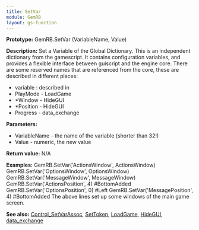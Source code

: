 ```yaml
---
title: SetVar
module: GemRB
layout: gs-function
---
```


**Prototype:** GemRB.SetVar (VariableName, Value)

**Description:** Set a Variable of the Global Dictionary. This is an 
independent dictionary from the gamescript. It contains configuration 
variables, and provides a flexible interface between guiscript and the 
engine core. There are some reserved names that are referenced from the 
core, these are described in different places:
  * variable  : described in
  * PlayMode  - LoadGame
  * *Window   - HideGUI
  * *Position - HideGUI
  * Progress  - data_exchange

**Parameters:**
  * VariableName - the name of the variable (shorter than 32!)
  * Value        - numeric, the new value

**Return value:** N/A

**Examples:**
  GemRB.SetVar('ActionsWindow', ActionsWindow)
  GemRB.SetVar('OptionsWindow', OptionsWindow)
  GemRB.SetVar('MessageWindow', MessageWindow)
  GemRB.SetVar('ActionsPosition', 4) #BottomAdded
  GemRB.SetVar('OptionsPosition', 0) #Left
  GemRB.SetVar('MessagePosition', 4) #BottomAdded
The above lines set up some windows of the main game screen.

**See also:** [Control_SetVarAssoc](Control_SetVarAssoc.md), [SetToken](SetToken.md), [LoadGame](LoadGame.md), [HideGUI](HideGUI.md), [data_exchange](data_exchange.md)

